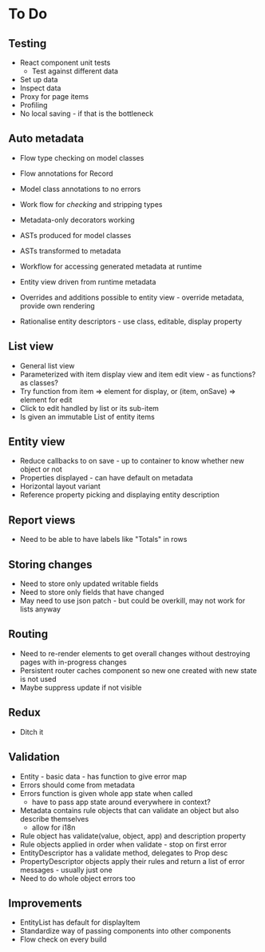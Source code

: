 To Do
=====

Testing
-------
- React component unit tests
  - Test against different data
- Set up data 
- Inspect data
- Proxy for page items
- Profiling
- No local saving - if that is the bottleneck

Auto metadata
-------------

- Flow type checking on model classes
- Flow annotations for Record
- Model class annotations to no errors
- Work flow for *checking* and stripping types 
- Metadata-only decorators working
- ASTs produced for model classes
- ASTs transformed to metadata
- Workflow for accessing generated metadata at runtime
- Entity view driven from runtime metadata
- Overrides and additions possible to entity view - override metadata, provide own rendering

- Rationalise entity descriptors - use class, editable, display property

List view
---------
- General list view
- Parameterized with item display view and item edit view - as functions? as classes?
- Try function from item => element for display, or (item, onSave) => element for edit
- Click to edit handled by list or its sub-item
- Is given an immutable List of entity items

Entity view
-----------
- Reduce callbacks to on save - up to container to know whether new object or not
- Properties displayed - can have default on metadata
- Horizontal layout variant
- Reference property picking and displaying entity description

Report views
------------
- Need to be able to have labels like "Totals" in rows

Storing changes
---------------
- Need to store only updated writable fields
- Need to store only fields that have changed
- May need to use json patch - but could be overkill, may not work for lists anyway

Routing
-------
- Need to re-render elements to get overall changes without destroying pages with in-progress changes
- Persistent router caches component so new one created with new state is not used
- Maybe suppress update if not visible

Redux
-----
  - Ditch it

Validation
----------
- Entity - basic data - has function to give error map
- Errors should come from metadata
- Errors function is given whole app state when called
  - have to pass app state around everywhere in context?
- Metadata contains rule objects that can validate an object but also describe themselves
  - allow for i18n
- Rule object has validate(value, object, app) and description property
- Rule objects applied in order when validate - stop on first error
- EntityDescriptor has a validate method, delegates to Prop desc
- PropertyDescriptor objects apply their rules and return a list of error messages - usually just one
- Need to do whole object errors too

Improvements
------------
- EntityList has default for displayItem
- Standardize way of passing components into other components
- Flow check on every build

 